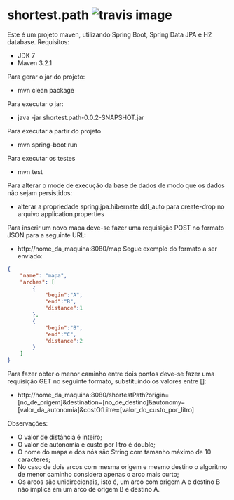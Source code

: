 # shortest.path ![travis image](https://travis-ci.org/luizguimaraes/shortest.path.svg?branch=master)

Este é um projeto maven, utilizando Spring Boot, Spring Data JPA e H2 database.
Requisitos:
- JDK 7
- Maven 3.2.1

Para gerar o jar do projeto:
- mvn clean package

Para executar o jar:
- java -jar shortest.path-0.0.2-SNAPSHOT.jar

Para executar a partir do projeto
- mvn spring-boot:run

Para executar os testes
- mvn test

Para alterar o mode de execução da base de dados de modo que os dados não sejam persistidos:
- alterar a propriedade spring.jpa.hibernate.ddl_auto para create-drop no arquivo application.properties

Para inserir um novo mapa deve-se fazer uma requisição POST no formato JSON para a seguinte URL:
- http://nome_da_maquina:8080/map
Segue exemplo do formato a ser enviado:
```json
{
    "name": "mapa",
    "arches": [
		{
			"begin":"A",
			"end":"B",
			"distance":1
		},
		{
			"begin":"B",
			"end":"C",
			"distance":2
		}
    ]
}
```

Para fazer obter o menor caminho entre dois pontos deve-se fazer uma requisição GET no seguinte formato, substituindo os valores entre []:
- http://nome_da_maquina:8080/shortestPath?origin=[no_de_origem]&destination=[no_de_destino]&autonomy=[valor_da_autonomia]&costOfLitre=[valor_do_custo_por_litro]

Observações:
- O valor de distância é inteiro;
- O valor de autonomia e custo por litro é double;
- O nome do mapa e dos nós são String com tamanho máximo de 10 caracteres;
- No caso de dois arcos com mesma origem e mesmo destino o algoritmo de menor caminho considera apenas o arco mais curto;
- Os arcos são unidirecionais, isto é, um arco com origem A e destino B não implica em um arco de origem B e destino A.

